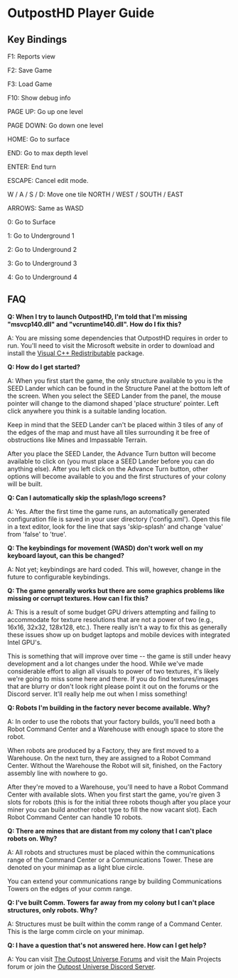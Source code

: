 # OutpostHD Player Guide

## Key Bindings

F1: Reports view

F2: Save Game

F3: Load Game

F10: Show debug info

PAGE UP: Go up one level

PAGE DOWN: Go down one level

HOME: Go to surface

END: Go to max depth level

ENTER: End turn

ESCAPE: Cancel edit mode.

W / A / S / D: Move one tile NORTH / WEST / SOUTH / EAST

ARROWS: Same as WASD

0: Go to Surface

1: Go to Underground 1

2: Go to Underground 2

3: Go to Underground 3

4: Go to Underground 4

## FAQ
**Q: When I try to launch OutpostHD, I'm told that I'm missing "msvcp140.dll" and "vcruntime140.dll". How do I fix this?**

A: You are missing some dependencies that OutpostHD requires in order to run. You'll need to visit the Microsoft website in order to download and install the [Visual C++ Redistributable](https://docs.microsoft.com/en-US/cpp/windows/latest-supported-vc-redist?view=msvc-170) package.

**Q: How do I get started?**

A: When you first start the game, the only structure available to you is the SEED Lander which can be found in the Structure Panel at the bottom left of the screen. When you select the SEED Lander from the panel, the mouse pointer will change to the diamond shaped 'place structure' pointer. Left click anywhere you think is a suitable landing location.

Keep in mind that the SEED Lander can't be placed within 3 tiles of any of the edges of the map and must have all tiles surrounding it be free of obstructions like Mines and Impassable Terrain.

After you place the SEED Lander, the Advance Turn button will become available to click on (you must place a SEED Lander before you can do anything else). After you left click on the Advance Turn button, other options will become available to you and the first structures of your colony will be built.

**Q: Can I automatically skip the splash/logo screens?**

A: Yes. After the first time the game runs, an automatically generated configuration file is saved in your user directory ('config.xml'). Open this file in a text editor, look for the line that says 'skip-splash' and change 'value' from 'false' to 'true'.

**Q: The keybindings for movement (WASD) don't work well on my keyboard layout, can this be changed?**

A: Not yet; keybindings are hard coded. This will, however, change in the future to configurable keybindings.

**Q: The game generally works but there are some graphics problems like missing or corrupt textures. How can I fix this?**

A: This is a result of some budget GPU drivers attempting and failing to accommodate for texture resolutions that are not a power of two (e.g., 16x16, 32x32, 128x128, etc.). There really isn't a way to fix this as generally these issues show up on budget laptops and mobile devices with integrated Intel GPU's.

This is something that will improve over time -- the game is still under heavy development and a lot changes under the hood. While we've made considerable effort to align all visuals to power of two textures, it's likely we're going to miss some here and there. If you do find textures/images that are blurry or don't look right please point it out on the forums or the Discord server. It'll really help me out when I miss something!

**Q: Robots I'm building in the factory never become available. Why?**

A: In order to use the robots that your factory builds, you'll need both a Robot Command Center and a Warehouse with enough space to store the robot.

When robots are produced by a Factory, they are first moved to a Warehouse. On the next turn, they are assigned to a Robot Command Center. Without the Warehouse the Robot will sit, finished, on the Factory assembly line with nowhere to go.

After they're moved to a Warehouse, you'll need to have a Robot Command Center with available slots. When you first start the game, you're given 3 slots for robots (this is for the initial three robots though after you place your miner you can build another robot type to fill the now vacant slot). Each Robot Command Center can handle 10 robots.

**Q: There are mines that are distant from my colony that I can't place robots on. Why?**

A: All robots and structures must be placed within the communications range of the Command Center or a Communications Tower. These are denoted on your minimap as a light blue circle.

You can extend your communications range by building Communications Towers on the edges of your comm range.

**Q: I've built Comm. Towers far away from my colony but I can't place structures, only robots. Why?**

A: Structures must be built within the comm range of a Command Center. This is the large comm circle on your minimap.

**Q: I have a question that's not answered here. How can I get help?**

A: You can visit [The Outpost Universe Forums](http://forum.outpost2.net) and visit the Main Projects forum or join the [Outpost Universe Discord Server](https://discord.gg/kDz5Q3t).
